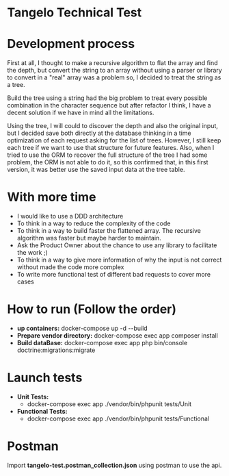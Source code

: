 # Tangelo Technical Test

# Development process
First at all, I thought to make a recursive algorithm to flat the array and find the depth, but convert
the string to an array without using a parser or library to convert in a "real" array was a problem so,
I decided to treat the string as a tree.

Build the tree using a string had the big problem to treat every possible combination
in the character sequence but after refactor I think, I have a decent solution if we have
in mind all the limitations.

Using the tree, I will could to discover the depth and also the original input, but I decided
save both directly at the database thinking in a time optimization of each request asking
for the list of trees. However, I still keep each tree if we want to use that structure for future features.
Also, when I tried to use the ORM to recover the full structure of the tree I had some problem, the ORM is not able to do it, so this confirmed that, in this first version, it was better use the saved input data at the tree table.

# With more time
- I would like to use a DDD architecture
- To think in a way to reduce the complexity of the code
- To think in a way to build faster the flattened array. The recursive algorithm was faster but maybe harder to maintain.
- Ask the Product Owner about the chance to use any library to facilitate the work ;)
- To think in a way to give more information of why the input is not correct without made the code more complex
- To write more functional test of different bad requests to cover more cases

# How to run (Follow the order)
- **up containers:** docker-compose up -d --build
- **Prepare vendor directory:** docker-compose exec app composer install
- **Build dataBase:**  docker-compose exec app php bin/console doctrine:migrations:migrate

# Launch tests
- **Unit Tests:** 
  - docker-compose exec app ./vendor/bin/phpunit tests/Unit
- **Functional Tests:** 
  -  docker-compose exec app ./vendor/bin/phpunit tests/Functional

# Postman
Import **tangelo-test.postman_collection.json** using postman to use the api.